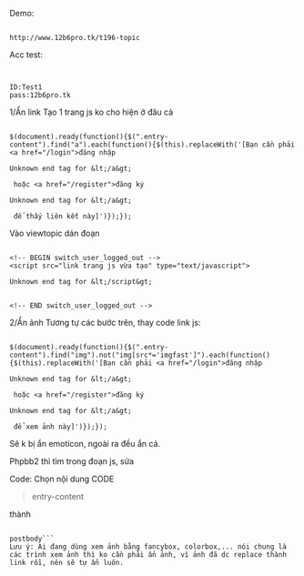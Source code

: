 Demo:

```

http://www.12b6pro.tk/t196-topic

```

Acc test:

```


ID:Test1
pass:12b6pro.tk
```


1/Ẩn link
Tạo 1 trang js ko cho hiện ở đâu cả

```

$(document).ready(function(){$(".entry-content").find("a").each(function(){$(this).replaceWith('[Bạn cần phải <a href="/login">đăng nhập

Unknown end tag for &lt;/a&gt;

 hoặc <a href="/register">đăng ký

Unknown end tag for &lt;/a&gt;

 để thấy liên kết này]')});});

```

Vào viewtopic dán đoạn

```

<!-- BEGIN switch_user_logged_out -->
<script src="link trang js vừa tạo" type="text/javascript">

Unknown end tag for &lt;/script&gt;


<!-- END switch_user_logged_out -->

```

2/Ẩn ảnh
Tương tự các bước trên, thay code link js:

```

$(document).ready(function(){$(".entry-content").find("img").not("img[src*='imgfast']").each(function(){$(this).replaceWith('[Bạn cần phải <a href="/login">đăng nhập

Unknown end tag for &lt;/a&gt;

 hoặc <a href="/register">đăng ký

Unknown end tag for &lt;/a&gt;

 để xem ảnh này]')});});

```

Sẽ k bị ẩn emoticon, ngoài ra đều ẩn cả.

Phpbb2 thì tìm trong đoạn js, sửa

Code: Chọn nội dung CODE
> entry-content


thành

```

postbody```
Lưu ý: Ai đang dùng xem ảnh bằng fancybox, colorbox,... nói chung là các trình xem ảnh thì ko cần phải ẩn ảnh, vì ảnh đã dc replace thành link rồi, nên sẽ tự ẩn luôn.